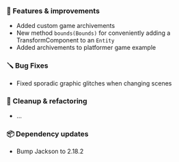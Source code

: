 ### 🚀 Features & improvements

- Added custom game archivements
- New method `bounds(Bounds)` for conveniently adding a TransformComponent to an `Entity`
- Added archivements to platformer game example

### 🪛 Bug Fixes

- Fixed sporadic graphic glitches when changing scenes

### 🧽 Cleanup & refactoring

- ...

### 📦 Dependency updates

- Bump Jackson to 2.18.2